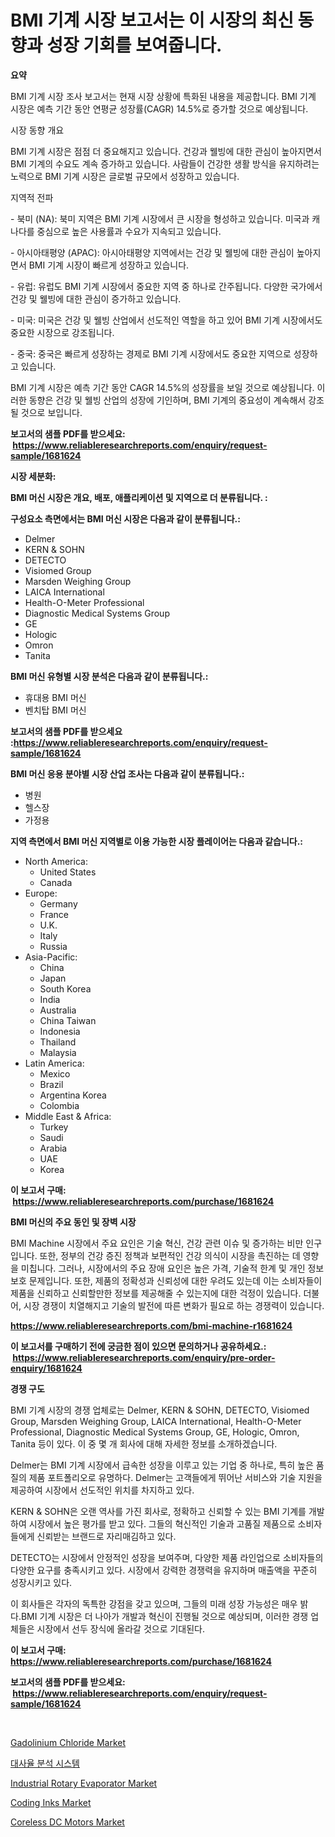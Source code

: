 <p><h1>BMI 기계 시장 보고서는 이 시장의 최신 동향과 성장 기회를 보여줍니다.</h1></p><p><strong>요약</strong></p>
<p><p>BMI 기계 시장 조사 보고서는 현재 시장 상황에 특화된 내용을 제공합니다. BMI 기계 시장은 예측 기간 동안 연평균 성장률(CAGR) 14.5%로 증가할 것으로 예상됩니다.</p><p>시장 동향 개요</p><p>BMI 기계 시장은 점점 더 중요해지고 있습니다. 건강과 웰빙에 대한 관심이 높아지면서 BMI 기계의 수요도 계속 증가하고 있습니다. 사람들이 건강한 생활 방식을 유지하려는 노력으로 BMI 기계 시장은 글로벌 규모에서 성장하고 있습니다.</p><p>지역적 전파</p><p>- 북미 (NA): 북미 지역은 BMI 기계 시장에서 큰 시장을 형성하고 있습니다. 미국과 캐나다를 중심으로 높은 사용률과 수요가 지속되고 있습니다.</p><p>- 아시아태평양 (APAC): 아시아태평양 지역에서는 건강 및 웰빙에 대한 관심이 높아지면서 BMI 기계 시장이 빠르게 성장하고 있습니다.</p><p>- 유럽: 유럽도 BMI 기계 시장에서 중요한 지역 중 하나로 간주됩니다. 다양한 국가에서 건강 및 웰빙에 대한 관심이 증가하고 있습니다.</p><p>- 미국: 미국은 건강 및 웰빙 산업에서 선도적인 역할을 하고 있어 BMI 기계 시장에서도 중요한 시장으로 강조됩니다.</p><p>- 중국: 중국은 빠르게 성장하는 경제로 BMI 기계 시장에서도 중요한 지역으로 성장하고 있습니다.</p><p>BMI 기계 시장은 예측 기간 동안 CAGR 14.5%의 성장률을 보일 것으로 예상됩니다. 이러한 동향은 건강 및 웰빙 산업의 성장에 기인하며, BMI 기계의 중요성이 계속해서 강조될 것으로 보입니다.</p></p>
<p><strong>보고서의 샘플 PDF를 받으세요: &nbsp;<a href="https://www.reliableresearchreports.com/enquiry/request-sample/1681624">https://www.reliableresearchreports.com/enquiry/request-sample/1681624</a></strong></p>
<p><strong>시장 세분화:</strong></p>
<p><strong> BMI 머신 시장은 개요, 배포, 애플리케이션 및 지역으로 더 분류됩니다. :</strong></p>
<p><strong>구성요소 측면에서는 BMI 머신 시장은 다음과 같이 분류됩니다.:</strong></p>
<p><ul><li>Delmer</li><li>KERN & SOHN</li><li>DETECTO</li><li>Visiomed Group</li><li>Marsden Weighing Group</li><li>LAICA International</li><li>Health-O-Meter Professional</li><li>Diagnostic Medical Systems Group</li><li>GE</li><li>Hologic</li><li>Omron</li><li>Tanita</li></ul></p>
<p><strong> BMI 머신 유형별 시장 분석은 다음과 같이 분류됩니다.:</strong></p>
<p><ul><li>휴대용 BMI 머신</li><li>벤치탑 BMI 머신</li></ul></p>
<p><strong>보고서의 샘플 PDF를 받으세요 :<a href="https://www.reliableresearchreports.com/enquiry/request-sample/1681624">https://www.reliableresearchreports.com/enquiry/request-sample/1681624</a></strong></p>
<p><strong> BMI 머신 응용 분야별 시장 산업 조사는 다음과 같이 분류됩니다.:</strong></p>
<p><ul><li>병원</li><li>헬스장</li><li>가정용</li></ul></p>
<p><strong>지역 측면에서 BMI 머신 지역별로 이용 가능한 시장 플레이어는 다음과 같습니다.:</strong></p>
<p><ul>
    <li>
        North America:
        <ul>
            <li>United States</li>
            <li>Canada</li>
        </ul>
    </li>
    <li>
        Europe:
        <ul>
            <li>Germany</li>
            <li>France</li>
            <li>U.K.</li>
            <li>Italy</li>
            <li>Russia</li>
        </ul>
    </li>
    <li>
        Asia-Pacific:
        <ul>
            <li>China</li>
            <li>Japan</li>
            <li>South Korea</li>
            <li>India</li>
            <li>Australia</li>
            <li>China Taiwan</li>
            <li>Indonesia</li>
            <li>Thailand</li>
            <li>Malaysia</li>
        </ul>
    </li>
    <li>
        Latin America:
        <ul>
            <li>Mexico</li>
            <li>Brazil</li>
            <li>Argentina Korea</li>
            <li>Colombia</li>
        </ul>
    </li>
    <li>
        Middle East & Africa:
        <ul>
            <li>Turkey</li>
            <li>Saudi</li>
            <li>Arabia</li>
            <li>UAE</li>
            <li>Korea</li>
        </ul>
    </li>
    </ul></p>
<p><strong>이 보고서 구매: &nbsp;<a href="https://www.reliableresearchreports.com/purchase/1681624">https://www.reliableresearchreports.com/purchase/1681624</a></strong></p>
<p><strong>BMI 머신의 주요 동인 및 장벽 시장</strong></p>
<p><p>BMI Machine 시장에서 주요 요인은 기술 혁신, 건강 관련 이슈 및 증가하는 비만 인구입니다. 또한, 정부의 건강 증진 정책과 보편적인 건강 의식이 시장을 촉진하는 데 영향을 미칩니다. 그러나, 시장에서의 주요 장애 요인은 높은 가격, 기술적 한계 및 개인 정보 보호 문제입니다. 또한, 제품의 정확성과 신뢰성에 대한 우려도 있는데 이는 소비자들이 제품을 신뢰하고 신뢰할만한 정보를 제공해줄 수 있는지에 대한 걱정이 있습니다. 더불어, 시장 경쟁이 치열해지고 기술의 발전에 따른 변화가 필요로 하는 경쟁력이 있습니다.</p></p>
<p><strong><a href="https://www.reliableresearchreports.com/bmi-machine-r1681624">https://www.reliableresearchreports.com/bmi-machine-r1681624</a></strong></p>
<p><strong>이 보고서를 구매하기 전에 궁금한 점이 있으면 문의하거나 공유하세요.: &nbsp;<a href="https://www.reliableresearchreports.com/enquiry/pre-order-enquiry/1681624">https://www.reliableresearchreports.com/enquiry/pre-order-enquiry/1681624</a></strong></p>
<p><strong>경쟁 구도</strong></p>
<p><p>BMI 기계 시장의 경쟁 업체로는 Delmer, KERN & SOHN, DETECTO, Visiomed Group, Marsden Weighing Group, LAICA International, Health-O-Meter Professional, Diagnostic Medical Systems Group, GE, Hologic, Omron, Tanita 등이 있다. 이 중 몇 개 회사에 대해 자세한 정보를 소개하겠습니다.</p><p>Delmer는 BMI 기계 시장에서 급속한 성장을 이루고 있는 기업 중 하나로, 특히 높은 품질의 제품 포트폴리오로 유명하다. Delmer는 고객들에게 뛰어난 서비스와 기술 지원을 제공하여 시장에서 선도적인 위치를 차지하고 있다.</p><p>KERN & SOHN은 오랜 역사를 가진 회사로, 정확하고 신뢰할 수 있는 BMI 기계를 개발하여 시장에서 높은 평가를 받고 있다. 그들의 혁신적인 기술과 고품질 제품으로 소비자들에게 신뢰받는 브랜드로 자리매김하고 있다.</p><p>DETECTO는 시장에서 안정적인 성장을 보여주며, 다양한 제품 라인업으로 소비자들의 다양한 요구를 충족시키고 있다. 시장에서 강력한 경쟁력을 유지하며 매출액을 꾸준히 성장시키고 있다.</p><p>이 회사들은 각자의 독특한 강점을 갖고 있으며, 그들의 미래 성장 가능성은 매우 밝다.BMI 기계 시장은 더 나아가 개발과 혁신이 진행될 것으로 예상되며, 이러한 경쟁 업체들은 시장에서 선두 장식에 올라갈 것으로 기대된다.</p></p>
<p><strong>이 보고서 구매: &nbsp; <a href="https://www.reliableresearchreports.com/purchase/1681624">https://www.reliableresearchreports.com/purchase/1681624</a></strong></p>
<p><strong>보고서의 샘플 PDF를 받으세요: &nbsp;<a href="https://www.reliableresearchreports.com/enquiry/request-sample/1681624">https://www.reliableresearchreports.com/enquiry/request-sample/1681624</a></strong><strong></strong></p>
<p>&nbsp;</p>
<p><p><a href="https://issuu.com/reportprime-2/docs/gadolinium-chloride-market-size-2030.pptx">Gadolinium Chloride Market</a></p><p><a href="https://github.com/Tristiarton768456/Market-Research-Report-List-1/blob/main/606665127946.md">대사율 분석 시스템</a></p><p><a href="https://github.com/globismark/Market-Research-Report-List-2/blob/main/industrial-rotary-evaporator-market.md">Industrial Rotary Evaporator Market</a></p><p><a href="https://issuu.com/reportprime-2/docs/coding-inks-market-size-2030.pptx">Coding Inks Market</a></p><p><a href="https://iodized-pantydraco-05c.notion.site/Coreless-DC-Motors-Market-Furnishes-Information-on-Market-Share-Market-Trends-and-Market-Growth-9049f180d166477b9b3a131c118ff733">Coreless DC Motors Market</a></p></p>